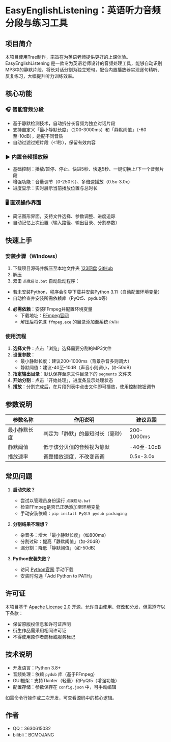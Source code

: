 # EasyEnglishListening：英语听力音频分段与练习工具

## 项目简介
本项目使用Trae制作，宗旨在为英语老师提供更好的上课体验。
EasyEnglishListening 是一款专为英语老师设计的音频处理工具，能够自动识别MP3中的静默片段，将长对话分割为独立短句，配合内置播放器实现逐句精听、反复练习，大幅提升听力训练效率。


## 核心功能
### 🎧 智能音频分段
- 基于静默检测技术，自动拆分长音频为独立对话片段
- 支持自定义「最小静默长度」（200-3000ms）和「静默阈值」（-60至-10dB），适配不同音质
- 自动过滤过短片段（<1秒），保留有效内容

### ▶️ 内置音频播放器
- 基础控制：播放/暂停、停止、快进5秒、快退5秒、一键切换上/下一个音频片段
- 增强功能：音量调节（0-250%）、多倍速播放（0.5x-3.0x）
- 进度显示：实时展示当前播放位置与总时长

### 🖥️ 直观操作界面
- 简洁图形界面，支持文件选择、参数调整、进度追踪
- 自动记忆上次设置（输入路径、输出目录、分割参数）


## 快速上手
### 安装步骤（Windows）
1. 下载项目源码并解压至本地文件夹
[123网盘](https://www.123684.com/s/qVQcjv-a36D3)
[GitHub](https://github.com/BCMOJANG/EasyEnglishListening/archive/refs/heads/main.zip)
2. 解压
3.  双击 `点我启动.bat` 自动启动程序：
   - 若未安装Python，程序会引导下载并安装Python 3.11（自动配置环境变量）
   - 自动检查并安装所需依赖库（PyQt5、pydub等）
4. **必需依赖**：安装FFmpeg并配置环境变量
   - 下载地址：[FFmpeg官网](https://ffmpeg.org/download.html)
   - 解压后将包含 `ffmpeg.exe` 的目录添加至系统 `PATH`

### 使用流程
1. **选择文件**：点击「浏览」选择需要分割的MP3文件
2. **设置参数**：
   - 最小静默长度：建议200-1000ms（背景杂音多则调大）
   - 静默阈值：建议-40至-10dB（声音小则调小，如-50dB）
3. **指定输出目录**：默认保存至原文件目录下的 `segments` 文件夹
4. **开始分割**：点击「开始处理」，进度条显示处理状态
5. **播放**：分割完成后，在片段列表中点击文件即可播放，使用控制按钮调节


## 参数说明
| 参数名称         | 作用说明                                  | 建议范围       |
|------------------|-------------------------------------------|----------------|
| 最小静默长度     | 判定为「静默」的最短时长（毫秒）          | 200-1000ms     |
| 静默阈值         | 低于该分贝值的音频视为静默                | -40至-10dB     |
| 播放速率         | 调整播放速度，不改变音调                  | 0.5x-3.0x      |


## 常见问题
1. **启动失败？**
   - 尝试以管理员身份运行 `点我启动.bat`
   - 检查FFmpeg是否已正确添加至环境变量
   - 手动安装依赖：`pip install PyQt5 pydub packaging`

2. **分割结果不理想？**
   - 杂音多：增大「最小静默长度」（如800ms）
   - 分割过碎：提高「静默阈值」（如-20dB）
   - 漏分割：降低「静默阈值」（如-50dB）

3. **Python安装失败？**
   - 访问 [Python官网](https://www.python.org/downloads/) 手动下载
   - 安装时勾选「Add Python to PATH」


## 许可证
本项目基于 [Apache License 2.0](LICENSE) 开源，允许自由使用、修改和分发，但需遵守以下条款：
- 保留原版权信息和许可证声明
- 衍生作品需采用相同许可证
- 不得使用原作者商标或服务标记


## 技术说明
- 开发语言：Python 3.8+
- 音频处理：依赖 `pydub` 库（基于FFmpeg）
- GUI框架：支持Tkinter（轻量）和PyQt5（增强功能）
- 配置存储：参数保存在 `config.json` 中，可手动编辑

如需命令行操作或二次开发，可查看源码中的核心逻辑。

## 作者
 - QQ：3630615032
 - bilibli：BCMOJANG
